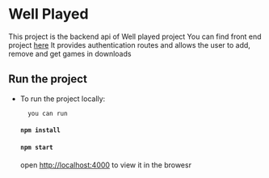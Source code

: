 # Well Played

This project is the backend api of Well played project
You can find front end project [here](https://github.com/NahlaGalal/game-play-frontend)
It provides authentication routes
and allows the user to add, remove and get games in downloads

## Run the project

- To run the project locally:

        you can run

    #### `npm install`
    #### `npm start`
    open [http://localhost:4000](http://localhost:4000) to view it in the browesr
